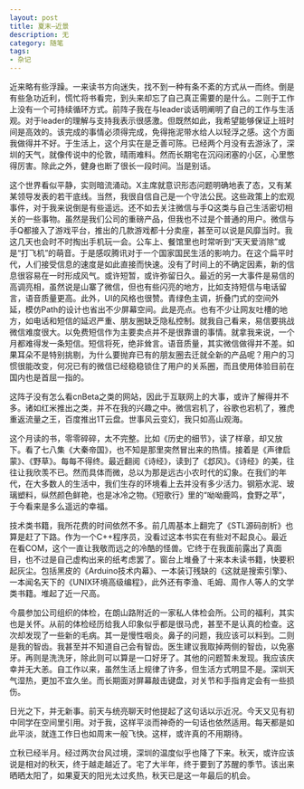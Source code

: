 ```yaml
---
layout: post
title: 夏末—近景
description: 无
category: 随笔
tags: 
- 杂记
---
```


近来略有些浮躁。一来读书方向迷失，找不到一种有条不紊的方式从一而终。倒是有些急功近利，慌忙将书看完，到头来却忘了自己真正需要的是什么。二则于工作上没有一个可持续循环方式。前阵子我在与leader谈话明阐明了自己的工作与生活观。对于leader的理解与支持我表示很感激。但既然如此，我希望能够保证上班时间是高效的。该完成的事情必须得完成，免得拖泥带水给人以轻浮之感。这个方面我做得并不好。于生活上，这个月实在是乏善可陈。已经两个月没有去游泳了，深圳的天气，就像传说中的伦敦，晴雨难料。然而长期宅在沉闷闭塞的小区，心里憋得厉害。除此之外，健身也断了很长一段时间。当是别话。

这个世界看似平静，实则暗流涌动。X主席就意识形态问题明确地表了态，又有某某领导发表的若干底线。当然，我很自信自己是一个守法公民。这些政策上的宏观事件，对于我来说倒是有些遥远。还不如去关注微信与手Q这类与自己生活密切相关的一些事物。虽然是我们公司的重磅产品，但我也不过是个普通的用户。微信与手Q都接入了游戏平台，推出的几款游戏都十分卖座，甚至可以说是风靡当时。我这几天也会时不时掏出手机玩一会。公车上、餐馆里也时常听到“天天爱消除”或是“打飞机”的萌音。于是感叹腾讯对于一个国家国民生活的影响力。在这个扁平时代，人们接受信息的速度是如此直接而快速。没有了时间上的不确定因素，新的信息很容易在一时形成风气。或许短暂，或许弥留日久。最近的另一大事件是易信的高调亮相，虽然说是山寨了微信，但也有些闪亮的地方，比如支持短信与电话留言，语音质量更高。此外，UI的风格也很赞。青绿色主调，折叠门式的空间外延，模仿Path的设计也省出不少屏幕空间。此是亮点。也有不少让网友吐槽的地方，如电话和短信的延迟严重、朋友圈缺乏隐私控制。就我自己看来，易信要挑战微信难度很大。以免费短信作为主要卖点并不是很靠谱的事情。就拿我来说，一个月都难得发一条短信。短信将死，绝非耸言。语音质量，其实微信做得并不差。如果耳朵不是特别挑剔，为什么要抛弃已有的朋友圈去迁就全新的产品呢？用户的习惯很能改变，何况已有的微信已经稳稳锁住了用户的关系圈，而且使用体验目前在国内也是首屈一指的。

这阵子没有怎么看cnBeta之类的网站，因此于互联网上的大事，或许了解得并不多。诸如红米推出之类，并不在我的兴趣之中。微信宕机了，谷歌也宕机了，雅虎重返流量之王，百度推出1T云盘。世事风云变幻，我只如高山观海。

这个月读的书，零零碎碎，太不完整。比如《历史的细节》，读了样章，却又放下。看了七八集《大秦帝国》，也不知是那里突然冒出来的热情。接着是《声律启蒙》、《野草》。每每不得终。最近翻阅《诗经》，读到了《邶风》。《诗经》的美，往往让我欣羡不已。然而具体而微，总以为那是远古小农时代的幻象。在我们的年代，在大多数人的生活中，我们生存的环境看上去并没有多少活力。钢筋水泥、玻璃塑料，纵然颜色鲜艳，也是冰冷之物。《短歌行》里的“呦呦鹿鸣，食野之苹”，于今看来是多么遥远的幸福。

技术类书籍，我所花费的时间依然不多。前几周基本上翻完了《STL源码剖析》也算是赶了下路。作为一个C++程序员，没看过这本书实在有些对不起良心。最近在看COM，这个一直让我敬而远之的冷酷的怪兽。它终于在我面前露出了真面目，也不过是自己虚构出来的纸考虑罢了。窗台上堆叠了十来本未读书籍，快要积起灰尘。包括黑皮的《Arduino技术内幕》、一本装订残缺的《这就是搜索引擎》、一本闻名天下的《UNIX环境高级编程》，此外还有李渔、毛姆、周作人等人的文学类书籍。堆起了近一尺高。

今晨参加公司组织的体检，在朗山路附近的一家私人体检会所。公司的福利，其实也是关怀。从前的体检经历给我人印象似乎都是很马虎，甚至不是认真的检查。这次却发现了一些新的毛病。其一是慢性咽炎。鼻子的问题，我应该可以料到。二则是我的智齿。我甚至并不知道自己会有智齿。医生建议我取掉两侧的智齿，以免塞牙。再则是洗洗牙，除此则可以算是一口好牙了。其他的问题暂未发现。我应该庆幸并无大恙。自工作以来，虽然生活上规律了许多，但生活方式明显不是。深圳天气湿热，更加不宜久坐。而长期面对屏幕敲击键盘，对关节和手指肯定会有一些损伤。

日光之下，并无新事。前天与统亮聊天时他提起了这句话以示近况。今天又见有初中同学在空间里引用。对于我，这样平淡而神奇的一句话也依然适用。每天都是如此平淡，就连工作日也如周末一般飞快。这样，或许真的不用期待。

立秋已经半月。经过两次台风过境，深圳的温度似乎也降了下来。秋天，或许应该说是相对的秋天，终于越走越近了。宅了大半年，终于要到了苏醒的季节。该出来晒晒太阳了，如果夏天的阳光太过炙热，秋天已是这一年最后的机会。
